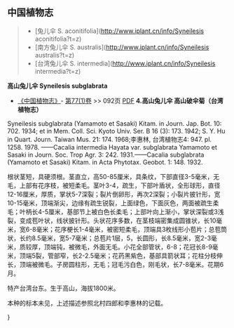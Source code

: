 
## 中国植物志

> * [兔儿伞  S.  aconitifolia](http://www.iplant.cn/info/Syneilesis aconitifolia?t=z)
> * [南方兔儿伞  S.  australis](http://www.iplant.cn/info/Syneilesis australis?t=z)
> * [台湾兔儿伞  S.  intermedia](http://www.iplant.cn/info/Syneilesis intermedia?t=z)


**高山兔儿伞 Syneilesis subglabrata**

* [《中国植物志》](http://www.iplant.cn/frps)- [第77(1)卷](http://www.iplant.cn/frps/vol/77(1)) >> 092页 [PDF](http://www.iplant.cn/frps/pdf/77(1)/092.pdf)
**4.高山兔儿伞 高山破伞菊（台湾植物志）**

Syneilesis subglabrata (Yamamoto et Sasaki) Kitam. in Journ. Jap. Bot. 10: 702. 1934; et in Mem. Coll. Sci. Kyoto Univ. Ser. B 16 (3): 173. 1942; S. Y. Hu in Quart. Journ. Taiwan Mus. 21: 174. 1968;李惠林, 台湾植物志4: 947. pl. 1258. 1978. ——Cacalia intermedia Hayata var. subglabrata Yamamoto et Sasaki in Journ. Soc. Trop Agr. 3: 242. 1931.——Cacalia subglabrata (Yamamoto et Sasaki) Kitam. in Acta Phytotax. Geobot. 1: 148. 1932.

根状茎短，具硬须根。茎直立，高50-85厘米，具条纹，下部直径3-5毫米，无毛，上部有花序枝，被短柔毛。茎叶3-4，疏生，下部叶盾状，全形球形，直径12-16厘米，厚质，掌状5-7深裂；裂片倒卵形，再次2深裂；小裂片披针形，宽10-15毫米，顶端渐尖，边缘有疏生锐裂，上面绿色，下面灰色，两面被疏生柔毛；叶柄长4-5厘米，基部节上被白色长柔毛；上部叶向上渐小，掌状深裂或3浅裂，变成苞叶状，线状披针形。头状花序多数，在茎枝端密集成圆锥状，长10毫米，宽6-8毫米；花序梗长1-4毫米，被密短柔毛，顶端具3枚线形小苞片；总苞筒状，长约8.5毫米，宽5-7毫米；总苞片1层，5，长圆形，长8.5毫米，宽2-3毫米，质较厚，顶端钝，被微毛，外面无毛。小花全部管状，6-8；花冠长8-9毫米，顶端5裂，管部窄，长2-2.5毫米；花药黑紫色，基部具箭状耳；花柱分枝伸长，顶端被微毛。子房圆柱形，无毛；冠毛污白色，刚毛状，长7-8毫米。花期6月。

特产台湾台东。生于高山，海拔1800米。

本种的标本未见，上述描述参照北村四郎和李惠林的记载。

}